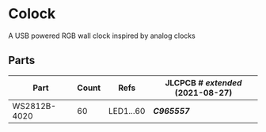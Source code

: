 # Colock
A USB powered RGB wall clock inspired by analog clocks

## Parts

| Part | Count | Refs | JLCPCB # ***extended*** (2021-08-27) |
| --- | --- | --- | --- |
| WS2812B-4020 | 60 | LED1...60 | ***C965557*** |

